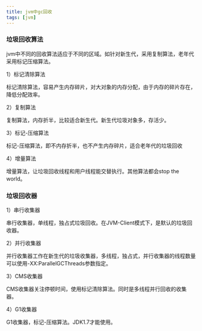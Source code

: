 ```yaml
---
title: jvm中gc回收
tags: [jvm]
---
```


### 垃圾回收算法

jvm中不同的回收算法适应于不同的区域。如针对新生代，采用复制算法，老年代采用标记压缩算法。

1）标记清除算法

标记清除算法，容易产生内存碎片，对大对象的内存分配，由于内存的碎片存在，降低分配效率。

2）复制算法

复制算法，内存折半，比较适合新生代。新生代垃圾对象多，存活少。

3）标记-压缩算法

标记-压缩算法，即不内存折半，也不产生内存碎片，适合老年代的垃圾回收

4）增量算法

增量算法，让垃圾回收线程和用户线程能交替执行。其他算法都会stop the world。

### 垃圾回收器

1）串行收集器

串行收集器，单线程，独占式垃圾回收。在JVM-Client模式下，是默认的垃圾回收器。

2）并行收集器

并行收集器工作在新生代的垃圾收集器，多线程，独占式，并行收集器的线程数量可以使用-XX:ParallelGCThreads参数指定。

3）CMS收集器

CMS收集器关注停顿时间，使用标记清除算法。同时是多线程并行回收的收集器。

4）G1收集器

G1收集器，标记-压缩算法。JDK1.7才能使用。